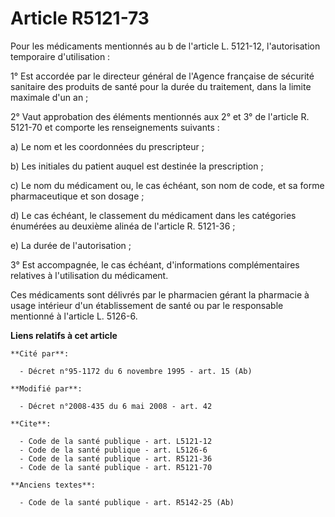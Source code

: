 # Article R5121-73

Pour les médicaments mentionnés au b de l'article L. 5121-12, l'autorisation temporaire d'utilisation : 

1° Est accordée par le directeur général de l'Agence française de sécurité sanitaire des produits de santé pour la durée du
traitement, dans la limite maximale d'un an ; 

2° Vaut approbation des éléments mentionnés aux 2° et 3° de l'article R. 5121-70 et comporte les renseignements suivants : 

a) Le nom et les coordonnées du prescripteur ; 

b) Les initiales du patient auquel est destinée la prescription ; 

c) Le nom du médicament ou, le cas échéant, son nom de code, et sa forme pharmaceutique et son dosage ; 

d) Le cas échéant, le classement du médicament dans les catégories énumérées au deuxième alinéa de l'article R. 5121-36 ; 

e) La durée de l'autorisation ; 

3° Est accompagnée, le cas échéant, d'informations complémentaires relatives à l'utilisation du médicament. 

Ces médicaments sont délivrés par le pharmacien gérant la pharmacie à usage intérieur d'un établissement de santé ou par le
responsable mentionné à l'article L. 5126-6.

**Liens relatifs à cet article**

	**Cité par**:

	  - Décret n°95-1172 du 6 novembre 1995 - art. 15 (Ab)

	**Modifié par**:

	  - Décret n°2008-435 du 6 mai 2008 - art. 42

	**Cite**:

	  - Code de la santé publique - art. L5121-12
	  - Code de la santé publique - art. L5126-6
	  - Code de la santé publique - art. R5121-36
	  - Code de la santé publique - art. R5121-70

	**Anciens textes**:

	  - Code de la santé publique - art. R5142-25 (Ab)
